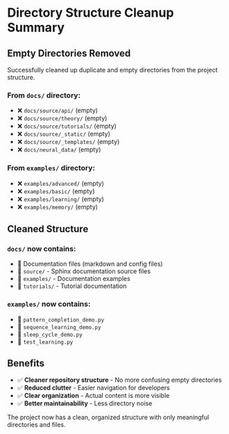 # Directory Structure Cleanup Summary

## Empty Directories Removed

Successfully cleaned up duplicate and empty directories from the project structure.

### From `docs/` directory:
- ❌ `docs/source/api/` (empty)
- ❌ `docs/source/theory/` (empty) 
- ❌ `docs/source/tutorials/` (empty)
- ❌ `docs/source/_static/` (empty)
- ❌ `docs/source/_templates/` (empty)
- ❌ `docs/neural_data/` (empty)

### From `examples/` directory:
- ❌ `examples/advanced/` (empty)
- ❌ `examples/basic/` (empty)
- ❌ `examples/learning/` (empty)
- ❌ `examples/memory/` (empty)

## Cleaned Structure

### `docs/` now contains:
- 📄 Documentation files (markdown and config files)
- 📁 `source/` - Sphinx documentation source files
- 📁 `examples/` - Documentation examples
- 📁 `tutorials/` - Tutorial documentation

### `examples/` now contains:
- 📄 `pattern_completion_demo.py`
- 📄 `sequence_learning_demo.py` 
- 📄 `sleep_cycle_demo.py`
- 📄 `test_learning.py`

## Benefits
- ✅ **Cleaner repository structure** - No more confusing empty directories
- ✅ **Reduced clutter** - Easier navigation for developers
- ✅ **Clear organization** - Actual content is more visible
- ✅ **Better maintainability** - Less directory noise

The project now has a clean, organized structure with only meaningful directories and files.
